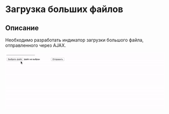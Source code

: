 # Загрузка больших файлов

## Описание 

Необходимо разработать индикатор загрузки большого файла, отправленного через AJAX.

![Demo](./demo.gif)

